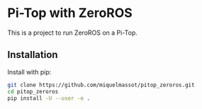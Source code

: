 # Pi-Top with ZeroROS

This is a project to run ZeroROS on a Pi-Top.

## Installation

Install with pip:

```bash
git clone https://github.com/miquelmassot/pitop_zeroros.git
cd pitop_zeroros
pip install -U --user -e .
```
